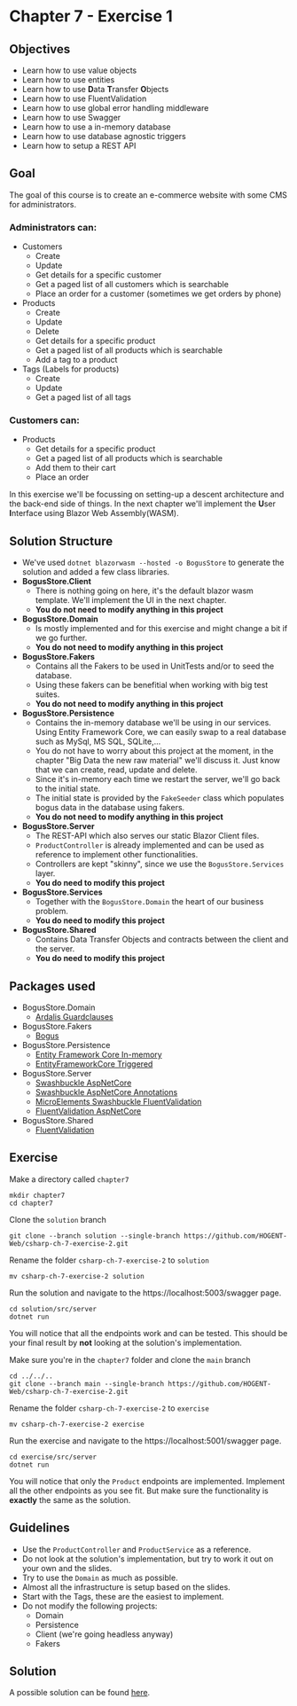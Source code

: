 ﻿# Chapter 7 - Exercise 1
##  Objectives
- Learn how to use value objects
- Learn how to use entities
- Learn how to use **D**ata **T**ransfer **O**bjects
- Learn how to use FluentValidation
- Learn how to use global error handling middleware
- Learn how to use Swagger
- Learn how to use a in-memory database
- Learn how to use database agnostic triggers
- Learn how to setup a REST API

## Goal
The goal of this course is to create an e-commerce website with some CMS for administrators.
### Administrators can:
- Customers
    - Create 
    - Update
    - Get details for a specific customer
    - Get a paged list of all customers which is searchable
    - Place an order for a customer (sometimes we get orders by phone)
- Products
    - Create 
    - Update
    - Delete
    - Get details for a specific product
    - Get a paged list of all products which is searchable
    - Add a tag to a product
- Tags (Labels for products)
    - Create 
    - Update
    - Get a paged list of all tags

### Customers can:
- Products
    - Get details for a specific product
    - Get a paged list of all products which is searchable
    - Add them to their cart
    - Place an order

In this exercise we'll be focussing on setting-up a descent architecture and the back-end side of things. In the next chapter we'll implement the **U**ser **I**nterface using Blazor Web Assembly(WASM).

## Solution Structure
- We've used `dotnet blazorwasm --hosted -o BogusStore` to generate the solution and added a few class libraries.
- **BogusStore.Client**
    - There is nothing going on here, it's the default blazor wasm template. We'll implement the UI in the next chapter.
    - **You do not need to modify anything in this project**
- **BogusStore.Domain**
    - Is mostly implemented and for this exercise and might change a bit if we go further.
    - **You do not need to modify anything in this project**
- **BogusStore.Fakers**
    - Contains all the Fakers to be used in UnitTests and/or to seed the database.
    - Using these fakers can be benefitial when working with big test suites.
    - **You do not need to modify anything in this project**
- **BogusStore.Persistence**
    - Contains the in-memory database we'll be using in our services. Using Entity Framework Core, we can easily swap to a real database such as MySql, MS SQL, SQLite,...
    - You do not have to worry about this project at the moment, in the chapter "Big Data the new raw material" we'll discuss it. Just know that we can create, read, update and delete.
    - Since it's in-memory each time we restart the server, we'll go back to the initial state.
    - The initial state is provided by the `FakeSeeder` class which populates bogus data in the database using fakers.
    - **You do not need to modify anything in this project**
- **BogusStore.Server**
    - The REST-API which also serves our static Blazor Client files.
    - `ProductController` is already implemented and can be used as reference to implement other functionalities.
    - Controllers are kept "skinny", since we use the `BogusStore.Services` layer.
    - **You do need to modify this project**
- **BogusStore.Services**
    - Together with the `BogusStore.Domain` the heart of our business problem.
    - **You do need to modify this project**
- **BogusStore.Shared**
    - Contains Data Transfer Objects and contracts between the client and the server.
    - **You do need to modify this project**

## Packages used
- BogusStore.Domain
    - [Ardalis Guardclauses](https://github.com/ardalis/GuardClauses)
- BogusStore.Fakers
    - [Bogus](https://github.com/bchavez/Bogus)
- BogusStore.Persistence
    - [Entity Framework Core In-memory](https://learn.microsoft.com/en-us/ef/core/providers/in-memory/?tabs=dotnet-core-cli)
    - [EntityFrameworkCore Triggered](https://github.com/koenbeuk/EntityFrameworkCore.Triggered)
- BogusStore.Server
    - [Swashbuckle AspNetCore](https://github.com/domaindrivendev/Swashbuckle.AspNetCore)
    - [Swashbuckle AspNetCore Annotations](https://github.com/domaindrivendev/Swashbuckle.AspNetCore)
    - [MicroElements Swashbuckle FluentValidation](https://github.com/micro-elements/MicroElements.Swashbuckle.FluentValidation)
    - [FluentValidation AspNetCore](https://github.com/FluentValidation/FluentValidation.AspNetCore)
- BogusStore.Shared
    - [FluentValidation](https://github.com/FluentValidation/FluentValidation)

## Exercise
Make a directory called `chapter7`
```
mkdir chapter7
cd chapter7
```
Clone the `solution` branch
```
git clone --branch solution --single-branch https://github.com/HOGENT-Web/csharp-ch-7-exercise-2.git
```
Rename the folder `csharp-ch-7-exercise-2` to `solution`
```
mv csharp-ch-7-exercise-2 solution
```
Run the solution and navigate to the https://localhost:5003/swagger page.
```
cd solution/src/server
dotnet run
```

You will notice that all the endpoints work and can be tested. This should be your final result by **not** looking at the solution's implementation.

Make sure you're in the `chapter7` folder and clone the `main` branch
```
cd ../../..
git clone --branch main --single-branch https://github.com/HOGENT-Web/csharp-ch-7-exercise-2.git
```
Rename the folder `csharp-ch-7-exercise-2` to `exercise`
```
mv csharp-ch-7-exercise-2 exercise
```
Run the exercise and navigate to the https://localhost:5001/swagger page.
```
cd exercise/src/server
dotnet run
```

You will notice that only the `Product` endpoints are implemented. Implement all the other endpoints as you see fit. But make sure the functionality is **exactly** the same as the solution.

## Guidelines
- Use the `ProductController` and `ProductService` as a reference.
- Do not look at the solution's implementation, but try to work it out on your own and the slides.
- Try to use the `Domain` as much as possible.
- Almost all the infrastructure is setup based on the slides.
- Start with the Tags, these are the easiest to implement.
- Do not modify the following projects:
    - Domain
    - Persistence
    - Client (we're going headless anyway)
    - Fakers

## Solution
A possible solution can be found [here](https://github.com/HOGENT-Web/csharp-ch-7-exercise-2/tree/solution#solution).